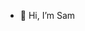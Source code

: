 - 👋 Hi, I’m Sam

<!---
Samwhaaa/Samwhaaa is a ✨ special ✨ repository because its `README.md` (this file) appears on your GitHub profile.
You can click the Preview link to take a look at your changes.
--->
